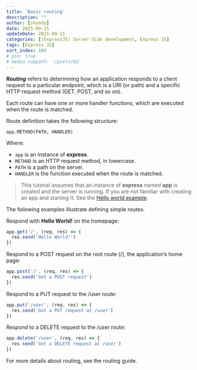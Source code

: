 ```yaml
---
title: 'Basic routing'
description: ""
author: [shandy]
date: 2025-09-15
updateDate: 2025-09-15
categories: [(ExpressJS) Server-Side development, Express JS]
tags: [Express JS]
sort_index: 104
# pin: true
# media_subpath: '/posts/02'
---
```


***Routing*** refers to determining how an application responds to a client request to a particular endpoint, which is a URI (or path) and a specific HTTP request method (GET, POST, and so on).

Each route can have one or more handler functions, which are executed when the route is matched.

Route definition takes the following structure:

```
app.METHOD(PATH, HANDLER)
```

Where:
- `app` is an instance of **express**.
- `METHOD` is an HTTP request method, in lowercase.
- `PATH` is a path on the server.
- `HANDLER` is the function executed when the route is matched.

> This tutorial assumes that an instance of **express** named **app** is created and the server is running. If you are not familiar with creating an app and starting it. See the [Hello world example](https://shandyprofile.github.io/post/2025-09-15-express-generator-01-installing).

The following examples illustrate defining simple routes.

Respond with **Hello World!** on the homepage:

```js
app.get('/', (req, res) => {
  res.send('Hello World!')
})
```

Respond to a POST request on the root route (/), the application’s home page:

```js
app.post('/', (req, res) => {
  res.send('Got a POST request')
})
```

Respond to a PUT request to the /user route:

```js
app.put('/user', (req, res) => {
  res.send('Got a PUT request at /user')
})
```

Respond to a DELETE request to the /user route:

```js
app.delete('/user', (req, res) => {
  res.send('Got a DELETE request at /user')
})
```
For more details about routing, see the routing guide.